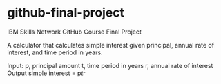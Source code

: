 # github-final-project
IBM Skills Network GitHub Course Final Project

A calculator that calculates simple interest given principal, annual rate of interest, and time period in years.

Input:
   p, principal amount
   t, time period in years
   r, annual rate of interest
Output
   simple interest = p*t*r
